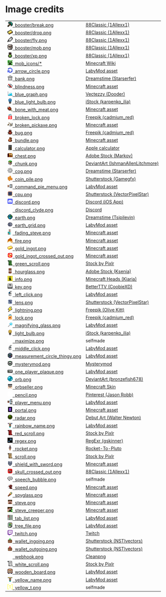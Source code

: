 # Image credits

<table>
  <tr>
    <td><a href="booster/break.png"><img src="booster/break.png" height=16em width=16em />&nbsp;&nbsp;booster/break.png </a></td>
    <td><a href="https://www.planetminecraft.com/texture-pack/88classic-8x8/">88Classic (1Allexx1)</a></td>
  </tr>
  <tr>
    <td><a href="booster/drop.png"><img src="booster/drop.png" height=16em width=16em />&nbsp;&nbsp;booster/drop.png </a></td>
    <td><a href="https://www.planetminecraft.com/texture-pack/88classic-8x8/">88Classic (1Allexx1)</a></td>
  </tr>
  <tr>
    <td><a href="booster/fly.png"><img src="booster/fly.png" height=16em width=16em />&nbsp;&nbsp;booster/fly.png </a></td>
    <td><a href="https://www.planetminecraft.com/texture-pack/88classic-8x8/">88Classic (1Allexx1)</a></td>
  </tr>
  <tr>
    <td><a href="booster/mob.png"><img src="booster/mob.png" height=16em width=16em />&nbsp;&nbsp;booster/mob.png </a></td>
    <td><a href="https://www.planetminecraft.com/texture-pack/88classic-8x8/">88Classic (1Allexx1)</a></td>
  </tr>
  <tr>
    <td><a href="booster/xp.png"><img src="booster/xp.png" height=16em width=16em />&nbsp;&nbsp;booster/xp.png </a></td>
    <td><a href="https://www.planetminecraft.com/texture-pack/88classic-8x8/">88Classic (1Allexx1)</a></td>
  </tr>
  <tr>
    <td><a href="mob_icons/"><img src="mob_icons/creeper.png" height=16em width=16em />&nbsp;&nbsp;mob_icons/* </a></td>
    <td><a href="https://static.wikia.nocookie.net/minecraft_gamepedia/images/4/40/EntityCSS.png/revision/latest?cb=20221212235332&version=1670889213562&format=png">Minecraft Wiki</a></td>
  </tr>
  <tr>
    <td><a href="arrow_circle.png"><img src="arrow_circle.png" height=16em width=16em />&nbsp;&nbsp;arrow_circle.png </a></td>
    <td><a href="https://labymod.net">LabyMod asset</a></td>
  </tr>
  <tr>
    <td><a href="bank.png"><img src="bank.png" height=16em width=16em />&nbsp;&nbsp;bank.png </a></td>
    <td><a href="https://www.dreamstime.com/126816563">Dreamstime (Starserfer)</a></td>
  </tr>
  <tr>
    <td><a href="blindness.png"><img src="blindness.png" height=16em width=16em />&nbsp;&nbsp;blindness.png </a></td>
    <td><a href="https://assets.mcasset.cloud/1.19.2/assets/minecraft/textures/mob_effect/blindness.png">Minecraft asset</a></td>
  </tr>
  <tr>
    <td><a href="blue_graph.png"><img src="blue_graph.png" height=16em width=16em />&nbsp;&nbsp;blue_graph.png </a></td>
    <td><a href="https://www.vecteezy.com/vector-art/6470596-falling-chart-pixel-art-business-icon">Vectezzy (Dooder)</a></td>
  </tr>
  <tr>
    <td><a href="blue_light_bulb.png"><img src="blue_light_bulb.png" height=16em width=16em />&nbsp;&nbsp;blue_light_bulb.png </a></td>
    <td><a href="https://www.istockphoto.com/de/vektor/472679974-63963289">iStock (karpenko_ilia)</a></td>
  </tr>
  <tr>
    <td><a href="bone_with_meat.png"><img src="bone_with_meat.png" height=16em width=16em />&nbsp;&nbsp;bone_with_meat.png </a></td>
    <td><a href="https://assets.mcasset.cloud/1.19.2/assets/minecraft/textures/mob_effect/saturation.png">Minecraft asset</a></td>
  </tr>
  <tr>
    <td><a href="broken_lock.png"><img src="broken_lock.png" height=16em width=16em />&nbsp;&nbsp;broken_lock.png </a></td>
    <td><a href="https://www.freepik.com/premium-vector/door-lock-pixel-art-set-secure-lock-made-gold-steel-locked-unlocked-collection-8bit_25184624.htm">Freepik (cadmium_red)</a></td>
  </tr>
  <tr>
    <td><a href="broken_pickaxe.png"><img src="broken_pickaxe.png" height=16em width=16em />&nbsp;&nbsp;broken_pickaxe.png </a></td>
    <td><a href="https://assets.mcasset.cloud/1.19.2/assets/minecraft/textures/gui/container/stats_icons.png">Minecraft asset</a></td>
  </tr>
  <tr>
    <td><a href="bug.png"><img src="bug.png" height=16em width=16em />&nbsp;&nbsp;bug.png </a></td>
    <td><a href="https://www.freepik.com/premium-vector/insects-pixel-art-set-bugs-beetles-collection-8-bit-sprite_27501189.htm">Freepik (cadmium_red)</a></td>
  </tr>
  <tr>
    <td><a href="bundle.png"><img src="bundle.png" height=16em width=16em />&nbsp;&nbsp;bundle.png </a></td>
    <td><a href="https://assets.mcasset.cloud/1.19.2/assets/minecraft/textures/item/bundle_filled.png">Minecraft asset</a></td>
  </tr>
  <tr>
    <td><a href="calculator.png"><img src="calculator.png" height=16em width=16em />&nbsp;&nbsp;calculator.png </a></td>
    <td><a href="https://apps.apple.com/us/app/calculator/id1069511488">Apple calculator</a></td>
  </tr>
  <tr>
    <td><a href="chest.png"><img src="chest.png" height=16em width=16em />&nbsp;&nbsp;chest.png </a></td>
    <td><a href="https://stock.adobe.com/de/images/set-of-pixel-boxes/192886298?prev_url=detail">Adobe Stock (Markov)</a></td>
  </tr>
  <tr>
    <td><a href="chunk.png"><img src="chunk.png" height=16em width=16em />&nbsp;&nbsp;chunk.png </a></td>
    <td><a href="https://www.deviantart.com/ishmanallenlitchmore/art/chunk-of-minecraft-382711453">DeviantArt (IshmanAllenLitchmore)</a></td>
  </tr>
  <tr>
    <td><a href="cog.png"><img src="cog.png" height=16em width=16em />&nbsp;&nbsp;cog.png </a></td>
    <td><a href="https://www.dreamstime.com/pixel-icon-cogwheel-pixel-icon-cogwheel-three-variants-fully-editable-image123561946">Dreamstime (Starserfer)</a></td>
  </tr>
  <tr>
    <td><a href="coin_pile.png"><img src="coin_pile.png" height=16em width=16em />&nbsp;&nbsp;coin_pile.png </a></td>
    <td><a href="https://www.shutterstock.com/image-vector/pixel-art-golden-coin-retro-video-1024225483">Shutterstock (Gamegfx)</a></td>
  </tr>
  <tr>
    <td><a href="command_pie_menu.png"><img src="command_pie_menu.png" height=16em width=16em />&nbsp;&nbsp;command_pie_menu.png </a></td>
    <td><a href="https://labymod.net">LabyMod asset</a></td>
  </tr>
  <tr>
    <td><a href="cpu.png"><img src="cpu.png" height=16em width=16em />&nbsp;&nbsp;cpu.png </a></td>
    <td><a href="https://www.shutterstock.com/image-vector/electronics-pixel-art-icons-set-artificial-1508310176">Shutterstock (VectorPixelStar)</a></td>
  </tr>
  <tr>
    <td><a href="discord.png"><img src="discord.png" height=16em width=16em />&nbsp;&nbsp;discord.png </a></td>
    <td><a href="https://apps.apple.com/de/app/discord-chatten-live-stream/id985746746">Discord (iOS App)</a></td>
  </tr>
  <tr>
    <td><a href="discord_clyde.png"><img src="discord_clyde.png" height=16em width=16em />&nbsp;&nbsp;discord_clyde.png </a></td>
    <td><a href="https://discord.com/branding">Discord</a></td>
  </tr>
  <tr>
    <td><a href="earth.png"><img src="earth.png" height=16em width=16em />&nbsp;&nbsp;earth.png </a></td>
    <td><a href="https://www.dreamstime.com/129325507">Dreamstime (Tsipilevin)</a></td>
  </tr>
  <tr>
    <td><a href="earth_grid.png"><img src="earth_grid.png" height=16em width=16em />&nbsp;&nbsp;earth_grid.png </a></td>
    <td><a href="https://labymod.net">LabyMod asset</a></td>
  </tr>
  <tr>
    <td><a href="fading_steve.png"><img src="fading_steve.png" height=16em width=16em />&nbsp;&nbsp;fading_steve.png </a></td>
    <td><a href="https://assets.mcasset.cloud/1.19.2/assets/minecraft/textures/entity/steve.png">Minecraft asset</a></td>
  </tr>
  <tr>
    <td><a href="fire.png"><img src="fire.png" height=16em width=16em />&nbsp;&nbsp;fire.png </a></td>
    <td><a href="https://assets.mcasset.cloud/1.19.2/assets/minecraft/textures/block/fire_0.png">Minecraft asset</a></td>
  </tr>
  <tr>
    <td><a href="gold_ingot.png"><img src="gold_ingot.png" height=16em width=16em />&nbsp;&nbsp;gold_ingot.png </a></td>
    <td><a href="https://assets.mcasset.cloud/1.19.2/assets/minecraft/textures/item/gold_ingot.png">Minecraft asset</a></td>
  </tr>
  <tr>
    <td><a href="gold_ingot_crossed_out.png"><img src="gold_ingot_crossed_out.png" height=16em width=16em />&nbsp;&nbsp;gold_ingot_crossed_out.png </a></td>
    <td><a href="https://assets.mcasset.cloud/1.19.2/assets/minecraft/textures/item/gold_ingot.png">Minecraft asset</a></td>
  </tr>
  <tr>
    <td><a href="green_scroll.png"><img src="green_scroll.png" height=16em width=16em />&nbsp;&nbsp;green_scroll.png </a></td>
    <td><a href="https://web.archive.org/web/20221107162631/https://preview.pixlr.com/images/800wm/100/1/1001469300.jpg">Stock by Pixlr</a></td>
  </tr>
  <tr>
    <td><a href="hourglass.png"><img src="hourglass.png" height=16em width=16em />&nbsp;&nbsp;hourglass.png </a></td>
    <td><a href="https://stock.adobe.com/de/310886492">Adobe Stock (Ksenia)</a></td>
  </tr>
  <tr>
    <td><a href="info.png"><img src="info.png" height=16em width=16em />&nbsp;&nbsp;info.png </a></td>
    <td><a href="https://minecraft-heads.com/custom-heads/alphabet/24498">Minecraft Heads (Kiaria)</a></td>
  </tr>
  <tr>
    <td><a href="key.png"><img src="key.png" height=16em width=16em />&nbsp;&nbsp;key.png </a></td>
    <td><a href="https://betterttv.com/emotes/5c857788f779543bcdf37124">BetterTTV (CoobieXD)</a></td>
  </tr>
  <tr>
    <td><a href="left_click.png"><img src="left_click.png" height=16em width=16em />&nbsp;&nbsp;left_click.png </a></td>
    <td><a href="https://labymod.net">LabyMod asset</a></td>
  </tr>
  <tr>
    <td><a href="lens.png"><img src="lens.png" height=16em width=16em />&nbsp;&nbsp;lens.png </a></td>
    <td><a href="https://www.shutterstock.com/image-vector/772538452">Shutterstock (VectorPixelStar)</a></td>
  </tr>
  <tr>
    <td><a href="lightning.png"><img src="lightning.png" height=16em width=16em />&nbsp;&nbsp;lightning.png </a></td>
    <td><a href="https://www.freepik.com/premium-vector/vector-illustration-cute-pixel-art-icon-geek-lightning-element-style-90s-game_29366701.htm">Freepik (Olive Kitt)</a></td>
  </tr>
  <tr>
    <td><a href="lock.png"><img src="lock.png" height=16em width=16em />&nbsp;&nbsp;lock.png </a></td>
    <td><a href="https://www.freepik.com/premium-vector/door-lock-pixel-art-set-secure-lock-made-gold-steel-locked-unlocked-collection-8bit_25184624.htm">Freepik (cadmium_red)</a></td>
  </tr>
  <tr>
    <td><a href="magnifying_glass.png"><img src="magnifying_glass.png" height=16em width=16em />&nbsp;&nbsp;magnifying_glass.png </a></td>
    <td><a href="https://labymod.net">LabyMod asset</a></td>
  </tr>
  <tr>
    <td><a href="light_bulb.png"><img src="light_bulb.png" height=16em width=16em />&nbsp;&nbsp;light_bulb.png </a></td>
    <td><a href="https://www.istockphoto.com/de/vektor/472679974-63963289">iStock (karpenko_ilia)</a></td>
  </tr>
  <tr>
    <td><a href="maximize.png"><img src="maximize.png" height=16em width=16em />&nbsp;&nbsp;maximize.png </a></td>
    <td>selfmade</td>
  </tr>
  <tr>
    <td><a href="middle_click.png"><img src="middle_click.png" height=16em width=16em />&nbsp;&nbsp;middle_click.png </a></td>
    <td><a href="https://labymod.net">LabyMod asset</a></td>
  </tr>
  <tr>
    <td><a href="measurement_circle_thingy.png"><img src="measurement_circle_thingy.png" height=16em width=16em />&nbsp;&nbsp;measurement_circle_thingy.png </a></td>
    <td><a href="https://labymod.net">LabyMod asset</a></td>
  </tr>
  <tr>
	<!-- https://d1fdloi71mui9q.cloudfront.net/IBa9YlxRAOTxKwqdO1LA_zGa80ENAU97bC0AU -->
    <td><a href="mysterymod.png"><img src="mysterymod.png" height=16em width=16em />&nbsp;&nbsp;mysterymod.png </a></td>
    <td><a href="https://linktr.ee/MysteryMod">Mysterymod</a></td>
  </tr>
  <tr>
    <td><a href="one_player_plaque.png"><img src="one_player_plaque.png" height=16em width=16em />&nbsp;&nbsp;one_player_plaque.png </a></td>
    <td><a href="https://labymod.net">LabyMod asset</a></td>
  </tr>
  <tr>
    <td><a href="orb.png"><img src="orb.png" height=16em width=16em />&nbsp;&nbsp;orb.png </a></td>
    <td><a href="https://www.deviantart.com/bronzefish678/art/Pixel-orb-thing-245073608">DeviantArt (bronzefish678)</a></td>
  </tr>
  <tr>
    <td><a href="orbseller.png"><img src="orbseller.png" height=16em width=16em />&nbsp;&nbsp;orbseller.png </a></td>
    <td><a href="https://textures.minecraft.net/texture/ef686fbf016e1458f7f9a9850f38ef7fd6ae1d28bc241ac0c0686f77fdbb4b61">Minecraft Skin</a></td>
  </tr>
  <tr>
    <td><a href="pencil.png"><img src="pencil.png" height=16em width=16em />&nbsp;&nbsp;pencil.png </a></td>
    <td><a href="https://www.pinterest.de/pin/151081762469399143/">Pinterest (Jason Robb)</a></td>
  </tr>
  <tr>
    <td><a href="player_menu.png"><img src="player_menu.png" height=16em width=16em />&nbsp;&nbsp;player_menu.png </a></td>
    <td><a href="https://labymod.net">LabyMod asset</a></td>
  </tr>
  <tr>
    <td><a href="portal.png"><img src="portal.png" height=16em width=16em />&nbsp;&nbsp;portal.png </a></td>
    <td><a href="https://assets.mcasset.cloud/1.19.2/assets/minecraft/textures/block/nether_portal.png">Minecraft asset</a></td>
  </tr>
  <tr>
    <td><a href="radar.png"><img src="radar.png" height=16em width=16em />&nbsp;&nbsp;radar.png </a></td>
    <td><a href="https://walternewton.tumblr.com/64762433376">Debut Art (Walter Newton)</a></td>
  </tr>
  <tr>
    <td><a href="rainbow_name.png"><img src="rainbow_name.png" height=16em width=16em />&nbsp;&nbsp;rainbow_name.png </a></td>
    <td><a href="https://labymod.net">LabyMod asset</a></td>
  </tr>
  <tr>
    <td><a href="red_scroll.png"><img src="red_scroll.png" height=16em width=16em />&nbsp;&nbsp;red_scroll.png </a></td>
    <td><a href="https://web.archive.org/web/20221107162631/https://preview.pixlr.com/images/800wm/100/1/1001469300.jpg">Stock by Pixlr</a></td>
  </tr>
  <tr>
    <td><a href="regex.png"><img src="regex.png" height=16em width=16em />&nbsp;&nbsp;regex.png </a></td>
    <td><a href="https://github.com/gskinner/regexr/blob/98a0d9332cbd86cfe958232b4664ab4afff03b9b/assets/icons/android-chrome-512x512.png">RegExr (gskinner)</a></td>
  </tr>
  <tr>
    <td><a href="rocket.png"><img src="rocket.png" height=16em width=16em />&nbsp;&nbsp;rocket.png </a></td>
    <td><a href="https://www.redbubble.com/de/i/sticker/Pixel-Raketenschiff-auf-Wei%C3%9F-von-Rocket-To-Pluto/53450460.EJUG5">Rocket-To-Pluto</a></td>
  </tr>
  <tr>
    <td><a href="scroll.png"><img src="scroll.png" height=16em width=16em />&nbsp;&nbsp;scroll.png </a></td>
    <td><a href="https://web.archive.org/web/20221107162631/https://preview.pixlr.com/images/800wm/100/1/1001469300.jpg">Stock by Pixlr</a></td>
  </tr>
  <tr>
    <td><a href="shield_with_sword.png"><img src="shield_with_sword.png" height=16em width=16em />&nbsp;&nbsp;shield_with_sword.png </a></td>
    <td><a href="https://assets.mcasset.cloud/1.19.2/assets/minecraft/textures/mob_effect/resistance.png">Minecraft asset</a></td>
  </tr>
  <tr>
    <td><a href="skull_crossed_out.png"><img src="skull_crossed_out.png" height=16em width=16em />&nbsp;&nbsp;skull_crossed_out.png </a></td>
    <td><a href="https://www.planetminecraft.com/texture-pack/88classic-8x8/">88Classic (1Allexx1)</a></td>
  </tr>
  <tr>
    <td><a href="speech_bubble.png"><img src="speech_bubble.png" height=16em width=16em />&nbsp;&nbsp;speech_bubble.png </a></td>
    <td>selfmade</td>
  </tr>
  <tr>
    <td><a href="speed.png"><img src="speed.png" height=16em width=16em />&nbsp;&nbsp;speed.png </a></td>
    <td><a href="https://assets.mcasset.cloud/1.19.2/assets/minecraft/textures/mob_effect/speed.png">Minecraft asset</a></td>
  </tr>
  <tr>
    <td><a href="spyglass.png"><img src="spyglass.png" height=16em width=16em />&nbsp;&nbsp;spyglass.png </a></td>
    <td><a href="https://assets.mcasset.cloud/1.19.2/assets/minecraft/textures/item/spyglass.png">Minecraft asset</a></td>
  </tr>
  <tr>
    <td><a href="steve.png"><img src="steve.png" height=16em width=16em />&nbsp;&nbsp;steve.png </a></td>
    <td><a href="https://assets.mcasset.cloud/1.19.2/assets/minecraft/textures/entity/steve.png">Minecraft asset</a></td>
  </tr>
  <tr>
    <td><a href="steve_creeper.png"><img src="steve_creeper.png" height=16em width=16em />&nbsp;&nbsp;steve_creeper.png </a></td>
    <td><a href="https://assets.mcasset.cloud/1.19.2/assets/minecraft/textures/entity/steve.png">Minecraft asset</a></td>
  </tr>
  <tr>
    <td><a href="tab_list.png"><img src="tab_list.png" height=16em width=16em />&nbsp;&nbsp;tab_list.png </a></td>
    <td><a href="https://labymod.net">LabyMod asset</a></td>
  </tr>
  <tr>
    <td><a href="tree_file.png"><img src="tree_file.png" height=16em width=16em />&nbsp;&nbsp;tree_file.png </a></td>
    <td><a href="https://labymod.net">LabyMod asset</a></td>
  </tr>
  <tr>
    <td><a href="twitch.png"><img src="twitch.png" height=16em width=16em />&nbsp;&nbsp;twitch.png </a></td>
    <td><a href="https://www.twitch.tv/p/press-center/">Twitch</a></td>
  </tr>
  <tr>
    <td><a href="wallet_ingoing.png"><img src="wallet_ingoing.png" height=16em width=16em />&nbsp;&nbsp;wallet_ingoing.png </a></td>
    <td><a href="https://www.shutterstock.com/image-vector/pixel-art-game-cash-money-icons-2197122619">Shutterstock (NSTIvectors)</a></td>
  </tr>
  <tr>
    <td><a href="wallet_outgoing.png"><img src="wallet_outgoing.png" height=16em width=16em />&nbsp;&nbsp;wallet_outgoing.png </a></td>
    <td><a href="https://www.shutterstock.com/image-vector/pixel-art-game-cash-money-icons-2197122619">Shutterstock (NSTIvectors)</a></td>
  </tr>
  <tr>
    <td><a href="webhook.png"><img src="webhook.png" height=16em width=16em />&nbsp;&nbsp;webhook.png </a></td>
    <td><a href="https://de.cleanpng.com/png-agix7q">Cleanpng</a></td>
  </tr>
  <tr>
    <td><a href="white_scroll.png"><img src="white_scroll.png" height=16em width=16em />&nbsp;&nbsp;white_scroll.png </a></td>
    <td><a href="https://web.archive.org/web/20221107162631/https://preview.pixlr.com/images/800wm/100/1/1001469300.jpg">Stock by Pixlr</a></td>
  </tr>
  <tr>
    <td><a href="wooden_board.png"><img src="wooden_board.png" height=16em width=16em />&nbsp;&nbsp;wooden_board.png </a></td>
    <td><a href="https://labymod.net">LabyMod asset</a></td>
  </tr>
  <tr>
    <td><a href="yellow_name.png"><img src="yellow_name.png" height=16em width=16em />&nbsp;&nbsp;yellow_name.png </a></td>
    <td><a href="https://labymod.net">LabyMod asset</a></td>
  </tr>
  <tr>
    <td><a href="yellow_t.png"><img src="yellow_t.png" height=16em width=16em />&nbsp;&nbsp;yellow_t.png </a></td>
    <td>selfmade</td>
  </tr>
</table>

